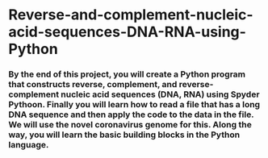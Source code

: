 # Reverse-and-complement-nucleic-acid-sequences-DNA-RNA-using-Python

### By the end of this project, you will create a Python program that constructs reverse, complement, and reverse-complement nucleic acid sequences (DNA, RNA) using Spyder Pythoon. Finally you will learn how to read a file that has a long DNA sequence and then apply the code to the data in the file. We will use the novel coronavirus genome for this. Along the way, you will learn the basic building blocks in the Python language.
